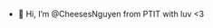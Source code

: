 - 👋 Hi, I’m @CheesesNguyen from PTIT with luv <3


<!---
CheesesNguyen/CheesesNguyen is a ✨ special ✨ repository because its `README.md` (this file) appears on your GitHub profile.
You can click the Preview link to take a look at your changes.
--->
